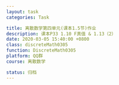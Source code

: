 ```yaml
---
layout: task
categories: Task

title: 离散数学第四单元(课本1.5节)作业
description: 课本P33 1.10 F真值 & 1.13（2）
date: 2020-03-05 15:40:00 +0800
class: discreteMath0305
function: DiscreteMath0305
platform: QQ群
course: 离散数学

status: 归档
---
```


